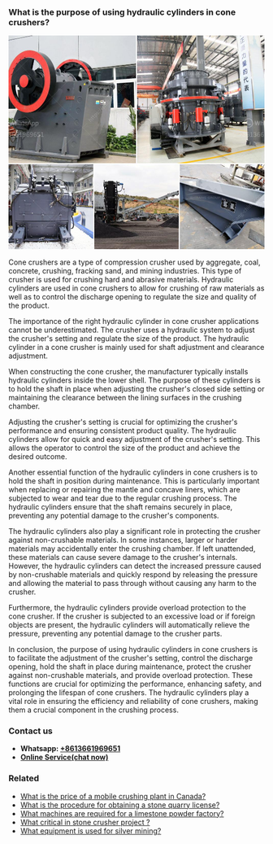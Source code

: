 <h3>What is the purpose of using hydraulic cylinders in cone crushers?</h3><img src='1701744813.jpg' alt=''><p>Cone crushers are a type of compression crusher used by aggregate, coal, concrete, crushing, fracking sand, and mining industries. This type of crusher is used for crushing hard and abrasive materials. Hydraulic cylinders are used in cone crushers to allow for crushing of raw materials as well as to control the discharge opening to regulate the size and quality of the product.</p><p>The importance of the right hydraulic cylinder in cone crusher applications cannot be underestimated. The crusher uses a hydraulic system to adjust the crusher's setting and regulate the size of the product. The hydraulic cylinder in a cone crusher is mainly used for shaft adjustment and clearance adjustment.</p><p>When constructing the cone crusher, the manufacturer typically installs hydraulic cylinders inside the lower shell. The purpose of these cylinders is to hold the shaft in place when adjusting the crusher's closed side setting or maintaining the clearance between the lining surfaces in the crushing chamber.</p><p>Adjusting the crusher's setting is crucial for optimizing the crusher's performance and ensuring consistent product quality. The hydraulic cylinders allow for quick and easy adjustment of the crusher's setting. This allows the operator to control the size of the product and achieve the desired outcome.</p><p>Another essential function of the hydraulic cylinders in cone crushers is to hold the shaft in position during maintenance. This is particularly important when replacing or repairing the mantle and concave liners, which are subjected to wear and tear due to the regular crushing process. The hydraulic cylinders ensure that the shaft remains securely in place, preventing any potential damage to the crusher's components.</p><p>The hydraulic cylinders also play a significant role in protecting the crusher against non-crushable materials. In some instances, larger or harder materials may accidentally enter the crushing chamber. If left unattended, these materials can cause severe damage to the crusher's internals. However, the hydraulic cylinders can detect the increased pressure caused by non-crushable materials and quickly respond by releasing the pressure and allowing the material to pass through without causing any harm to the crusher.</p><p>Furthermore, the hydraulic cylinders provide overload protection to the cone crusher. If the crusher is subjected to an excessive load or if foreign objects are present, the hydraulic cylinders will automatically relieve the pressure, preventing any potential damage to the crusher parts.</p><p>In conclusion, the purpose of using hydraulic cylinders in cone crushers is to facilitate the adjustment of the crusher's setting, control the discharge opening, hold the shaft in place during maintenance, protect the crusher against non-crushable materials, and provide overload protection. These functions are crucial for optimizing the performance, enhancing safety, and prolonging the lifespan of cone crushers. The hydraulic cylinders play a vital role in ensuring the efficiency and reliability of cone crushers, making them a crucial component in the crushing process.</p><h3>Contact us</h3><ul><li><strong>Whatsapp:&nbsp;<a href="https://wa.me/8613661969651">+8613661969651</a></strong></li><li><a href="https://swt.shibang-china.com/?git&amp;zhl&amp;What is the purpose of using hydraulic cylinders in cone crushers"><strong>Online Service(chat now)</strong></a></li></ul><h3>Related</h3><ul><li><a href='What is the price of a mobile crushing plant in Canada.md'>What is the price of a mobile crushing plant in Canada?</a></li><li><a href='What is the procedure for obtaining a stone quarry license.md'>What is the procedure for obtaining a stone quarry license?</a></li><li><a href='What machines are required for a limestone powder factory.md'>What machines are required for a limestone powder factory?</a></li><li><a href='What critical in stone crusher project .md'>What critical in stone crusher project ?</a></li><li><a href='What equipment is used for silver mining.md'>What equipment is used for silver mining?</a></li></ul>
